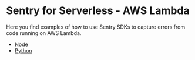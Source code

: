 # Sentry for Serverless - AWS Lambda

Here you find examples of how to use Sentry SDKs to capture errors from code running on AWS Lambda.

- [Node](node)
- [Python](python)
